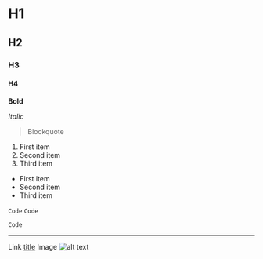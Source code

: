 # H1
## H2
### H3
#### H4

**Bold**

*Italic*

> Blockquote

1. First item
2. Second item
3. Third item

- First item
- Second item
- Third item

`Code`
``
Code
``
```
Code
```

---
Link	[title](https://www.example.com)
Image	![alt text](image.jpg)
